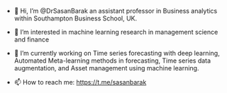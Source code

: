 - 👋 Hi, I’m @DrSasanBarak an assistant professor in Business analytics within Southampton Business School, UK. 

- 👀 I’m interested in machine learning research in management science and finance 
- 🌱 I’m currently working on Time series forecasting with deep learning, Automated Meta-learning methods in forecasting, Time series data augmentation, and Asset management using machine learning. 
- 📫 How to reach me: https://t.me/sasanbarak



<!---
DrSasanBarak/DrSasanBarak is a ✨ special ✨ repository because its `README.md` (this file) appears on your GitHub profile.
You can click the Preview link to take a look at your changes.
--->
